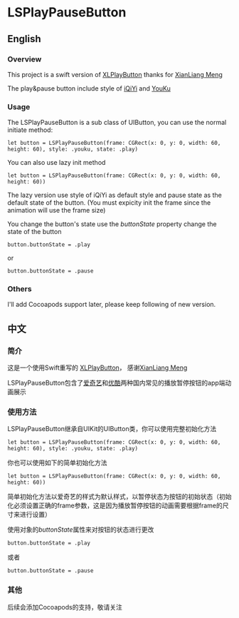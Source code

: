 # LSPlayPauseButton

## English
### Overview
This project is a swift version of [XLPlayButton](https://github.com/mengxianliang/XLPlayButton) thanks for [XianLiang Meng](https://github.com/mengxianliang)

The play&pause button include style of [iQiYi](http://www.iqiyi.com) and [YouKu](http://www.youku.com)

### Usage
The LSPlayPauseButton is a sub class of UIButton, you can use the normal initiate method:

`
let button = LSPlayPauseButton(frame: CGRect(x: 0, y: 0, width: 60, height: 60), style: .youku, state: .play)
`

You can also use lazy init method

`
let button = LSPlayPauseButton(frame: CGRect(x: 0, y: 0, width: 60, height: 60))
`

The lazy version use style of iQiYi as default style and pause state as the default state of the button. (You must expicity init the frame since the animation will use the frame size)

You change the button's state use the *buttonState* property change the state of the button

`
button.buttonState = .play
`

or

`
button.buttonState = .pause
`

### Others
I'll add Cocoapods support later, please keep following of new version.

## 中文
### 简介
这是一个使用Swift重写的 [XLPlayButton](https://github.com/mengxianliang/XLPlayButton)， 感谢[XianLiang Meng](https://github.com/mengxianliang)

LSPlayPauseButton包含了[爱奇艺](http://www.iqiyi.com)和[优酷](http://www.youku.com)两种国内常见的播放暂停按钮的app端动画展示
### 使用方法
LSPlayPauseButton继承自UIKit的UIButton类，你可以使用完整初始化方法

`
let button = LSPlayPauseButton(frame: CGRect(x: 0, y: 0, width: 60, height: 60), style: .youku, state: .play)
`

你也可以使用如下的简单初始化方法

`
let button = LSPlayPauseButton(frame: CGRect(x: 0, y: 0, width: 60, height: 60))
`

简单初始化方法以爱奇艺的样式为默认样式，以暂停状态为按钮的初始状态（初始化必须设置正确的frame参数，这是因为播放暂停按钮的动画需要根据frame的尺寸来进行设置）

使用对象的*buttonState*属性来对按钮的状态进行更改

`
button.buttonState = .play
`

或者

`
button.buttonState = .pause
`
### 其他
后续会添加Cocoapods的支持，敬请关注
